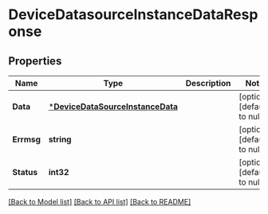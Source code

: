 # DeviceDatasourceInstanceDataResponse

## Properties
Name | Type | Description | Notes
------------ | ------------- | ------------- | -------------
**Data** | [***DeviceDataSourceInstanceData**](DeviceDataSourceInstanceData.md) |  | [optional] [default to null]
**Errmsg** | **string** |  | [optional] [default to null]
**Status** | **int32** |  | [optional] [default to null]

[[Back to Model list]](../README.md#documentation-for-models) [[Back to API list]](../README.md#documentation-for-api-endpoints) [[Back to README]](../README.md)


